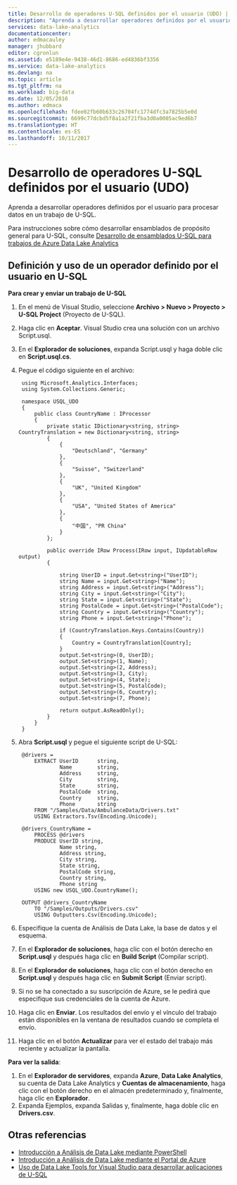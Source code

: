 ```yaml
---
title: Desarrollo de operadores U-SQL definidos por el usuario (UDO) | Microsoft Docs
description: "Aprenda a desarrollar operadores definidos por el usuario para usarse y volverse a usar en trabajos de Análisis de Data Lake. "
services: data-lake-analytics
documentationcenter: 
author: edmacauley
manager: jhubbard
editor: cgronlun
ms.assetid: e5189e4e-9438-46d1-8686-ed4836bf3356
ms.service: data-lake-analytics
ms.devlang: na
ms.topic: article
ms.tgt_pltfrm: na
ms.workload: big-data
ms.date: 12/05/2016
ms.author: edmaca
ms.openlocfilehash: fdee02fb60b633c26704fc1774dfc3a7825b5e0d
ms.sourcegitcommit: 6699c77dcbd5f8a1a2f21fba3d0a0005ac9ed6b7
ms.translationtype: HT
ms.contentlocale: es-ES
ms.lasthandoff: 10/11/2017
---
```

# <a name="develop-u-sql-user-defined-operators-udos"></a>Desarrollo de operadores U-SQL definidos por el usuario (UDO)
Aprenda a desarrollar operadores definidos por el usuario para procesar datos en un trabajo de U-SQL.

Para instrucciones sobre cómo desarrollar ensamblados de propósito general para U-SQL, consulte [Desarrollo de ensamblados U-SQL para trabajos de Azure Data Lake Analytics](data-lake-analytics-u-sql-develop-assemblies.md)

## <a name="define-and-use-a-user-defined-operator-in-u-sql"></a>Definición y uso de un operador definido por el usuario en U-SQL
**Para crear y enviar un trabajo de U-SQL**

1. En el menú de Visual Studio, seleccione **Archivo > Nuevo > Proyecto > U-SQL Project** (Proyecto de U-SQL).
2. Haga clic en **Aceptar**. Visual Studio crea una solución con un archivo Script.usql.
3. En el **Explorador de soluciones**, expanda Script.usql y haga doble clic en **Script.usql.cs**.
4. Pegue el código siguiente en el archivo:

        using Microsoft.Analytics.Interfaces;
        using System.Collections.Generic;

        namespace USQL_UDO
        {
            public class CountryName : IProcessor
            {
                private static IDictionary<string, string> CountryTranslation = new Dictionary<string, string>
                {
                    {
                        "Deutschland", "Germany"
                    },
                    {
                        "Suisse", "Switzerland"
                    },
                    {
                        "UK", "United Kingdom"
                    },
                    {
                        "USA", "United States of America"
                    },
                    {
                        "中国", "PR China"
                    }
                };

                public override IRow Process(IRow input, IUpdatableRow output)
                {

                    string UserID = input.Get<string>("UserID");
                    string Name = input.Get<string>("Name");
                    string Address = input.Get<string>("Address");
                    string City = input.Get<string>("City");
                    string State = input.Get<string>("State");
                    string PostalCode = input.Get<string>("PostalCode");
                    string Country = input.Get<string>("Country");
                    string Phone = input.Get<string>("Phone");

                    if (CountryTranslation.Keys.Contains(Country))
                    {
                        Country = CountryTranslation[Country];
                    }
                    output.Set<string>(0, UserID);
                    output.Set<string>(1, Name);
                    output.Set<string>(2, Address);
                    output.Set<string>(3, City);
                    output.Set<string>(4, State);
                    output.Set<string>(5, PostalCode);
                    output.Set<string>(6, Country);
                    output.Set<string>(7, Phone);

                    return output.AsReadOnly();
                }
            }
        }
6. Abra **Script.usql** y pegue el siguiente script de U-SQL:

        @drivers =
            EXTRACT UserID      string,
                    Name        string,
                    Address     string,
                    City        string,
                    State       string,
                    PostalCode  string,
                    Country     string,
                    Phone       string
            FROM "/Samples/Data/AmbulanceData/Drivers.txt"
            USING Extractors.Tsv(Encoding.Unicode);

        @drivers_CountryName =
            PROCESS @drivers
            PRODUCE UserID string,
                    Name string,
                    Address string,
                    City string,
                    State string,
                    PostalCode string,
                    Country string,
                    Phone string
            USING new USQL_UDO.CountryName();    

        OUTPUT @drivers_CountryName
            TO "/Samples/Outputs/Drivers.csv"
            USING Outputters.Csv(Encoding.Unicode);
7. Especifique la cuenta de Análisis de Data Lake, la base de datos y el esquema.
8. En el **Explorador de soluciones**, haga clic con el botón derecho en **Script.usql** y después haga clic en **Build Script** (Compilar script).
9. En el **Explorador de soluciones**, haga clic con el botón derecho en **Script.usql** y después haga clic en **Submit Script** (Enviar script).
10. Si no se ha conectado a su suscripción de Azure, se le pedirá que especifique sus credenciales de la cuenta de Azure.
11. Haga clic en **Enviar**. Los resultados del envío y el vínculo del trabajo están disponibles en la ventana de resultados cuando se completa el envío.
12. Haga clic en el botón **Actualizar** para ver el estado del trabajo más reciente y actualizar la pantalla.

**Para ver la salida**:

1. En el **Explorador de servidores**, expanda **Azure**, **Data Lake Analytics**, su cuenta de Data Lake Analytics y **Cuentas de almacenamiento**, haga clic con el botón derecho en el almacén predeterminado y, finalmente, haga clic en **Explorador**.
2. Expanda Ejemplos, expanda Salidas y, finalmente, haga doble clic en **Drivers.csv**.

## <a name="see-also"></a>Otras referencias
* [Introducción a Análisis de Data Lake mediante PowerShell](data-lake-analytics-get-started-powershell.md)
* [Introducción a Análisis de Data Lake mediante el Portal de Azure](data-lake-analytics-get-started-portal.md)
* [Uso de Data Lake Tools for Visual Studio para desarrollar aplicaciones de U-SQL](data-lake-analytics-data-lake-tools-get-started.md)
